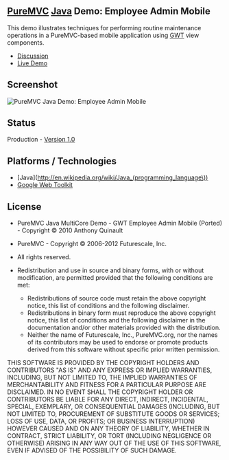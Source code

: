 ## [PureMVC](http://puremvc.github.com/) [Java](https://github.com/PureMVC/puremvc-java-multicore-framework/wiki) Demo: Employee Admin Mobile
This demo illustrates techniques for performing routine maintenance operations in a PureMVC-based mobile application using [GWT](http://en.wikipedia.org/wiki/Google_Web_Toolkit) view components.

* [Discussion](http://forums.puremvc.org/index.php?topic=1807.0)
* [Live Demo](http://darkstar.puremvc.org/content_header.html?url=http://employeemobile.appspot.com/&desc=PureMVC%20Java%20Demo:%20Employee%20Admin%20Mobile)

## Screenshot
![PureMVC Java Demo: Employee Admin Mobile](http://puremvc.org/pages/images/screenshots/PureMVC-Shot-Java-EmployeeAdmin-Mobile.png)

## Status
Production - [Version 1.0](https://github.com/PureMVC/puremvc-java-demo-gwt-employeeadmin-mobile/blob/master/VERSION)

## Platforms / Technologies
* [Java](http://en.wikipedia.org/wiki/Java_(programming_language\))
* [Google Web Toolkit](http://en.wikipedia.org/wiki/Google_Web_Toolkit)

## License
* PureMVC Java MultiCore Demo - GWT Employee Admin Mobile (Ported) - Copyright © 2010 Anthony Quinault 
* PureMVC - Copyright © 2006-2012 Futurescale, Inc.
* All rights reserved.

* Redistribution and use in source and binary forms, with or without modification, are permitted provided that the following conditions are met:

  * Redistributions of source code must retain the above copyright notice, this list of conditions and the following disclaimer.
  * Redistributions in binary form must reproduce the above copyright notice, this list of conditions and the following disclaimer in the documentation and/or other materials provided with the distribution.
  * Neither the name of Futurescale, Inc., PureMVC.org, nor the names of its contributors may be used to endorse or promote products derived from this software without specific prior written permission.

THIS SOFTWARE IS PROVIDED BY THE COPYRIGHT HOLDERS AND CONTRIBUTORS "AS IS" AND ANY EXPRESS OR IMPLIED WARRANTIES, INCLUDING, BUT NOT LIMITED TO, THE IMPLIED WARRANTIES OF MERCHANTABILITY AND FITNESS FOR A PARTICULAR PURPOSE ARE DISCLAIMED. IN NO EVENT SHALL THE COPYRIGHT HOLDER OR CONTRIBUTORS BE LIABLE FOR ANY DIRECT, INDIRECT, INCIDENTAL, SPECIAL, EXEMPLARY, OR CONSEQUENTIAL DAMAGES (INCLUDING, BUT NOT LIMITED TO, PROCUREMENT OF SUBSTITUTE GOODS OR SERVICES; LOSS OF USE, DATA, OR PROFITS; OR BUSINESS INTERRUPTION) HOWEVER CAUSED AND ON ANY THEORY OF LIABILITY, WHETHER IN CONTRACT, STRICT LIABILITY, OR TORT (INCLUDING NEGLIGENCE OR OTHERWISE) ARISING IN ANY WAY OUT OF THE USE OF THIS SOFTWARE, EVEN IF ADVISED OF THE POSSIBILITY OF SUCH DAMAGE.